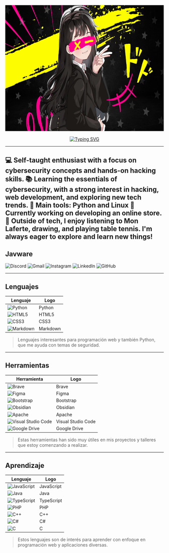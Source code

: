 <img src="portada.png" alt="Texto alternativo" width="800" height="400" >

<p align="center">
  <a href="https://github.com/MikaboshiDev">
    <img src="https://readme-typing-svg.demolab.com?font=Fira+Code&pause=1000&color=fefc00ff&center=falso&vCenter=falso&repeat=cierto&width=435&lines=desarrollador+frontend+con+ganas+de;+saber+muchas+cosas;+estudio+ciberseguridad+redteam;++++BIENVENIDOS" alt="Typing SVG"/>
  </a>
</p>

---

💻 Self-taught enthusiast with a focus on cybersecurity concepts and hands-on hacking skills.
📚 Learning the essentials of cybersecurity, with a strong interest in hacking, web development, and exploring new tech trends.
🔧 Main tools: Python and Linux
🌟 Currently working on developing an online store.
🎨 Outside of tech, I enjoy listening to Mon Laferte, drawing, and playing table tennis. I'm always eager to explore and learn new things!
---

## Javware

![Discord](https://img.shields.io/badge/Discord-%235865F2.svg?style=for-the-badge&logo=discord&logoColor=white&color=black&)
![Gmail](https://img.shields.io/badge/Gmail-D14836?style=for-the-badge&logo=gmail&logoColor=white&color=yellow)
![Instagram](https://img.shields.io/badge/Instagram-%23E4405F.svg?style=for-the-badge&logo=Instagram&logoColor=white&color=black)
![LinkedIn](https://img.shields.io/badge/linkedin-%230077B5.svg?style=for-the-badge&logo=linkedin&logoColor=white&color=yellow)
![GitHub](https://img.shields.io/badge/github-%23121011.svg?style=for-the-badge&logo=github&logoColor=white)

---

## Lenguajes

| Lenguaje | Logo |
| --- | --- |
| ![Python](https://img.shields.io/badge/python-3670A0?style=for-the-badge&logo=python&logoColor=ffdd54&color=black) | Python |
| ![HTML5](https://img.shields.io/badge/html5-%23E34F26.svg?style=for-the-badge&logo=html5&logoColor=white&color=yellow) | HTML5 |
| ![CSS3](https://img.shields.io/badge/css3-%231572B6.svg?style=for-the-badge&logo=css3&logoColor=white&color=yellow) | CSS3 |
| ![Markdown](https://img.shields.io/badge/markdown-%23000000.svg?style=for-the-badge&logo=markdown&logoColor=white) | Markdown |

> Lenguajes interesantes para programación web y también Python, que me ayuda con temas de seguridad.

---

## Herramientas

| Herramienta | Logo |
| --- | --- |
| ![Brave](https://img.shields.io/badge/Brave-FB542B?style=for-the-badge&logo=Brave&logoColor=white&color=black) | Brave |
| ![Figma](https://img.shields.io/badge/figma-%23F24E1E.svg?style=for-the-badge&logo=figma&logoColor=white&color=yellow) | Figma |
| ![Bootstrap](https://img.shields.io/badge/bootstrap-%238511FA.svg?style=for-the-badge&logo=bootstrap&logoColor=white&color=yellow) | Bootstrap |
| ![Obsidian](https://img.shields.io/badge/Obsidian-%23483699.svg?style=for-the-badge&logo=obsidian&logoColor=white&color=yellow) | Obsidian |
| ![Apache](https://img.shields.io/badge/apache-%23D42029.svg?style=for-the-badge&logo=apache&logoColor=white&color=black) | Apache |
| ![Visual Studio Code](https://img.shields.io/badge/Visual%20Studio%20Code-0078d7.svg?style=for-the-badge&logo=visual-studio-code&logoColor=white&color=yellow) | Visual Studio Code |
| ![Google Drive](https://img.shields.io/badge/Google%20Drive-4285F4?style=for-the-badge&logo=googledrive&logoColor=white&color=black) | Google Drive |

> Estas herramientas han sido muy útiles en mis proyectos y talleres que estoy comenzando a realizar.

---

## Aprendizaje

| Lenguaje | Logo |
| --- | --- |
| ![JavaScript](https://img.shields.io/badge/javascript-%23323330.svg?style=for-the-badge&logo=javascript&logoColor=%23F7DF1E&color=black) | JavaScript |
| ![Java](https://img.shields.io/badge/java-%23ED8B00.svg?style=for-the-badge&logo=openjdk&logoColor=white&color=yellow) | Java |
| ![TypeScript](https://img.shields.io/badge/typescript-%23007ACC.svg?style=for-the-badge&logo=typescript&logoColor=white&color=black) | TypeScript |
| ![PHP](https://img.shields.io/badge/php-%23777BB4.svg?style=for-the-badge&logo=php&logoColor=white&color=yellow) | PHP |
| ![C++](https://img.shields.io/badge/c++-%2300599C.svg?style=for-the-badge&logo=c%2B%2B&logoColor=white&color=black) | C++ |
| ![C#](https://img.shields.io/badge/c%23-%23239120.svg?style=for-the-badge&logo=c-sharp&logoColor=white&color=yellow) | C# |
| ![C](https://img.shields.io/badge/c-%2300599C.svg?style=for-the-badge&logo=c&logoColor=white&color=black) | C |

> Estos lenguajes son de interés para aprender con enfoque en programación web y aplicaciones diversas.

